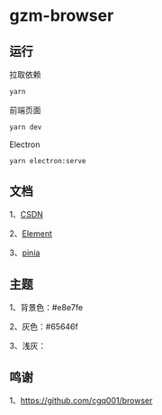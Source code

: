 # gzm-browser

## 运行
拉取依赖
```zsh
yarn
```

前端页面
```zsh
yarn dev
```
Electron
```zsh
yarn electron:serve
```

## 文档
1、[CSDN](https://blog.csdn.net/qq_53225741/article/details/124964773?spm=1001.2101.3001.6661.1&utm_medium=distribute.pc_relevant_t0.none-task-blog-2%7Edefault%7ECTRLIST%7ERate-1-124964773-blog-125671796.pc_relevant_multi_platform_whitelistv3&depth_1-utm_source=distribute.pc_relevant_t0.none-task-blog-2%7Edefault%7ECTRLIST%7ERate-1-124964773-blog-125671796.pc_relevant_multi_platform_whitelistv3&utm_relevant_index=1)

2、[Element](https://element-plus.org/zh-CN)

3、[pinia](https://pinia.vuejs.org/)





## 主题

1、背景色：#e8e7fe

2、灰色：#65646f

3、浅灰：

## 鸣谢

1、https://github.com/cgq001/browser